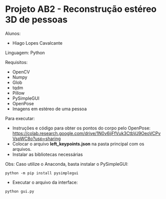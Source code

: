 # Projeto AB2 - Reconstrução estéreo 3D de pessoas

Alunos:
* Hiago Lopes Cavalcante

Linguagem: Python

Requisitos: 

* OpenCV
* Numpy
* Glob
* tqdm
* Pillow
* PySimpleGUI
* OpenPose
* Imagens em estéreo de uma pessoa

Para executar:

* Instruções e código para obter os pontos do corpo pelo OpenPose: https://colab.research.google.com/drive/1N0v6ijFfVuk3CtbVJ9OeoVCPvVspWC8o?usp=sharing
* Colocar o arquivo **left_keypoints.json** na pasta principal com os arquivos.
* Instalar as bibliotecas necessárias

Obs: Caso utilize o Anaconda, basta instalar o PySimpleGUI:

``` python -m pip install pysimplegui ```

* Executar o arquivo da interface:

``` python gui.py ```

